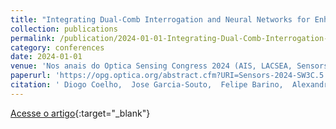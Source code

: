 ```yaml
---
title: "Integrating Dual-Comb Interrogation and Neural Networks for Enhanced Optical CO2 Sensing using LPG Sensors"
collection: publications
permalink: /publication/2024-01-01-Integrating-Dual-Comb-Interrogation-and-Neural-Networks-for-Enhanced-Optical-CO2-Sensing-using-LPG-Sensors
category: conferences
date: 2024-01-01
venue: 'Nos anais do Optica Sensing Congress 2024 (AIS, LACSEA, Sensors, QSM)'
paperurl: 'https://opg.optica.org/abstract.cfm?URI=Sensors-2024-SW3C.5'
citation: ' Diogo Coelho,  Jose Garcia-Souto,  Felipe Barino,  Alexandre Santos,  Pablo Acedo, &quot;Integrating Dual-Comb Interrogation and Neural Networks for Enhanced Optical CO2 Sensing using LPG Sensors.&quot; Nos anais do Optica Sensing Congress 2024 (AIS, LACSEA, Sensors, QSM), 2024.'
---
```

[Acesse o artigo](https://opg.optica.org/abstract.cfm?URI=Sensors-2024-SW3C.5){:target="_blank"}
